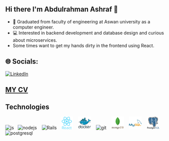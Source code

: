 ## Hi there I'm Abdulrahman Ashraf 👋
-  📖 Graduated from faculty of engineering at Aswan university as a computer engineer.
-  💻 Interested in backend development and database design and curious about microservices.
-  Some times want to get my hands dirty in the frontend using React.
  
## 🌐 Socials:
[![LinkedIn](https://img.shields.io/badge/LinkedIn-%230077B5.svg?logo=linkedin&logoColor=white)]([https://www.linkedin.com/in/mayar-abdelhamid-1906b31a9/](https://www.linkedin.com/in/abdulrahman-ashraf-abdelhameed/)) 


## [MY CV](https://docs.google.com/document/d/1EqSIvy_XRf4fxpIBnvCDf_1EraZhVauUg4PAA46sq4g/edit?usp=sharing)

## Technologies
<p align="left">
<img height="32" width="32" alt="js" src="https://i.imgur.com/R0BfmBL.png">&#8287;&#8287;
<img height="32" width="32" alt="nodejs" src="https://avatars.githubusercontent.com/u/9950313?s=200&v=4" />  &#8287;&#8287;
<img height="32" width="32" alt="Rails" src="https://avatars.githubusercontent.com/u/4223">&#8287;&#8287;
<img src="https://raw.githubusercontent.com/devicons/devicon/master/icons/react/react-original-wordmark.svg" alt="aws" width="40" height="40"/>
  &#8287;&#8287;
<img src="https://raw.githubusercontent.com/devicons/devicon/master/icons/docker/docker-original-wordmark.svg" alt="docker" width="40" height="40"/>
  &#8287;&#8287;
<img src="https://www.vectorlogo.zone/logos/git-scm/git-scm-icon.svg" alt="git" width="40" height="40"/> 
 &#8287;&#8287;
<img src="https://raw.githubusercontent.com/devicons/devicon/master/icons/mongodb/mongodb-original-wordmark.svg" alt="mongodb" width="40" height="40"/>
&#8287;&#8287;
<img src="https://raw.githubusercontent.com/devicons/devicon/master/icons/mysql/mysql-original-wordmark.svg" alt="mysql" width="40" height="40"/>
&#8287;&#8287;
<img src="https://raw.githubusercontent.com/devicons/devicon/master/icons/postgresql/postgresql-original-wordmark.svg" alt="postgresql" width="40" height="40"/>
&#8287;&#8287;
<img src="https://cdn.worldvectorlogo.com/logos/nginx-1.svg" alt="postgresql" width="40" height="40"/>
</p>

